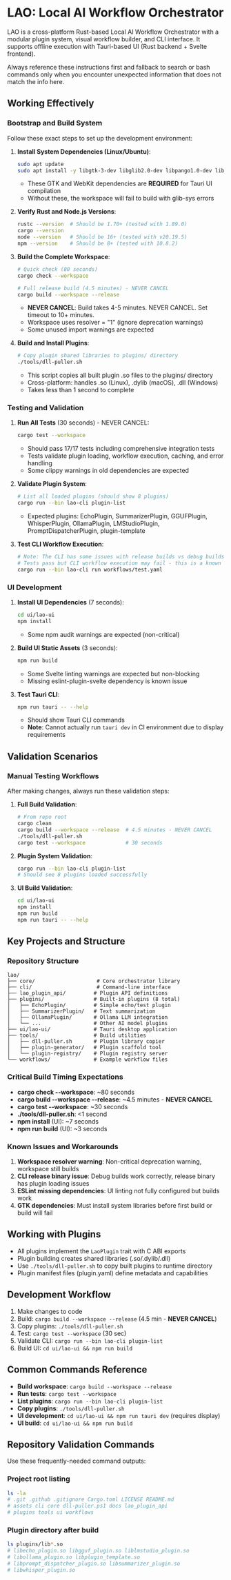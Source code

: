 # LAO: Local AI Workflow Orchestrator

LAO is a cross-platform Rust-based Local AI Workflow Orchestrator with a modular plugin system, visual workflow builder, and CLI interface. It supports offline execution with Tauri-based UI (Rust backend + Svelte frontend).

Always reference these instructions first and fallback to search or bash commands only when you encounter unexpected information that does not match the info here.

## Working Effectively

### Bootstrap and Build System
Follow these exact steps to set up the development environment:

1. **Install System Dependencies (Linux/Ubuntu)**:
   ```bash
   sudo apt update
   sudo apt install -y libgtk-3-dev libglib2.0-dev libpango1.0-dev libcairo2-dev libgdk-pixbuf-2.0-dev libatk1.0-dev libsoup2.4-dev libjavascriptcoregtk-4.1-dev libwebkit2gtk-4.1-dev pkg-config
   ```
   - These GTK and WebKit dependencies are **REQUIRED** for Tauri UI compilation
   - Without these, the workspace will fail to build with glib-sys errors

2. **Verify Rust and Node.js Versions**:
   ```bash
   rustc --version  # Should be 1.70+ (tested with 1.89.0)
   cargo --version
   node --version   # Should be 16+ (tested with v20.19.5) 
   npm --version    # Should be 8+ (tested with 10.8.2)
   ```

3. **Build the Complete Workspace**:
   ```bash
   # Quick check (80 seconds)
   cargo check --workspace
   
   # Full release build (4.5 minutes) - NEVER CANCEL
   cargo build --workspace --release
   ```
   - **NEVER CANCEL**: Build takes 4-5 minutes. NEVER CANCEL. Set timeout to 10+ minutes.
   - Workspace uses resolver = "1" (ignore deprecation warnings)
   - Some unused import warnings are expected

4. **Build and Install Plugins**:
   ```bash
   # Copy plugin shared libraries to plugins/ directory
   ./tools/dll-puller.sh
   ```
   - This script copies all built plugin .so files to the plugins/ directory
   - Cross-platform: handles .so (Linux), .dylib (macOS), .dll (Windows)
   - Takes less than 1 second to complete

### Testing and Validation

1. **Run All Tests** (30 seconds) - NEVER CANCEL:
   ```bash
   cargo test --workspace
   ```
   - Should pass 17/17 tests including comprehensive integration tests
   - Tests validate plugin loading, workflow execution, caching, and error handling
   - Some clippy warnings in old dependencies are expected

2. **Validate Plugin System**:
   ```bash
   # List all loaded plugins (should show 8 plugins)
   cargo run --bin lao-cli plugin-list
   ```
   - Expected plugins: EchoPlugin, SummarizerPlugin, GGUFPlugin, WhisperPlugin, OllamaPlugin, LMStudioPlugin, PromptDispatcherPlugin, plugin-template

3. **Test CLI Workflow Execution**:
   ```bash
   # Note: The CLI has some issues with release builds vs debug builds
   # Tests pass but CLI workflow execution may fail - this is a known issue
   cargo run --bin lao-cli run workflows/test.yaml
   ```

### UI Development

1. **Install UI Dependencies** (7 seconds):
   ```bash
   cd ui/lao-ui
   npm install
   ```
   - Some npm audit warnings are expected (non-critical)

2. **Build UI Static Assets** (3 seconds):
   ```bash
   npm run build
   ```
   - Some Svelte linting warnings are expected but non-blocking
   - Missing eslint-plugin-svelte dependency is known issue

3. **Test Tauri CLI**:
   ```bash
   npm run tauri -- --help
   ```
   - Should show Tauri CLI commands
   - **Note**: Cannot actually run `tauri dev` in CI environment due to display requirements

## Validation Scenarios

### Manual Testing Workflows
After making changes, always run these validation steps:

1. **Full Build Validation**:
   ```bash
   # From repo root
   cargo clean
   cargo build --workspace --release  # 4.5 minutes - NEVER CANCEL
   ./tools/dll-puller.sh
   cargo test --workspace             # 30 seconds
   ```

2. **Plugin System Validation**:
   ```bash
   cargo run --bin lao-cli plugin-list
   # Should see 8 plugins loaded successfully
   ```

3. **UI Build Validation**:
   ```bash
   cd ui/lao-ui
   npm install
   npm run build
   npm run tauri -- --help
   ```

## Key Projects and Structure

### Repository Structure
```
lao/
├── core/                    # Core orchestrator library
├── cli/                     # Command-line interface
├── lao_plugin_api/         # Plugin API definitions
├── plugins/                # Built-in plugins (8 total)
│   ├── EchoPlugin/         # Simple echo/test plugin
│   ├── SummarizerPlugin/   # Text summarization
│   ├── OllamaPlugin/       # Ollama LLM integration
│   └── ...                 # Other AI model plugins
├── ui/lao-ui/              # Tauri desktop application
├── tools/                  # Build utilities
│   ├── dll-puller.sh       # Plugin library copier
│   ├── plugin-generator/   # Plugin scaffold tool
│   └── plugin-registry/    # Plugin registry server
└── workflows/              # Example workflow files
```

### Critical Build Timing Expectations
- **cargo check --workspace**: ~80 seconds
- **cargo build --workspace --release**: ~4.5 minutes - **NEVER CANCEL**
- **cargo test --workspace**: ~30 seconds
- **./tools/dll-puller.sh**: <1 second
- **npm install** (UI): ~7 seconds
- **npm run build** (UI): ~3 seconds

### Known Issues and Workarounds
1. **Workspace resolver warning**: Non-critical deprecation warning, workspace still builds
2. **CLI release binary issue**: Debug builds work correctly, release binary has plugin loading issues
3. **ESLint missing dependencies**: UI linting not fully configured but builds work
4. **GTK dependencies**: Must install system libraries before first build or build will fail

## Working with Plugins
- All plugins implement the `LaoPlugin` trait with C ABI exports
- Plugin building creates shared libraries (.so/.dylib/.dll)
- Use `./tools/dll-puller.sh` to copy built plugins to runtime directory
- Plugin manifest files (plugin.yaml) define metadata and capabilities

## Development Workflow
1. Make changes to code
2. Build: `cargo build --workspace --release` (4.5 min - **NEVER CANCEL**)
3. Copy plugins: `./tools/dll-puller.sh`
4. Test: `cargo test --workspace` (30 sec)
5. Validate CLI: `cargo run --bin lao-cli plugin-list`
6. Build UI: `cd ui/lao-ui && npm run build`

## Common Commands Reference
- **Build workspace**: `cargo build --workspace --release`
- **Run tests**: `cargo test --workspace`
- **List plugins**: `cargo run --bin lao-cli plugin-list`
- **Copy plugins**: `./tools/dll-puller.sh`
- **UI development**: `cd ui/lao-ui && npm run tauri dev` (requires display)
- **UI build**: `cd ui/lao-ui && npm run build`

## Repository Validation Commands
Use these frequently-needed command outputs:

### Project root listing
```bash
ls -la
# .git .github .gitignore Cargo.toml LICENSE README.md
# assets cli core dll-puller.ps1 docs lao_plugin_api
# plugins tools ui workflows
```

### Plugin directory after build
```bash
ls plugins/lib*.so
# libecho_plugin.so libgguf_plugin.so liblmstudio_plugin.so
# libollama_plugin.so libplugin_template.so 
# libprompt_dispatcher_plugin.so libsummarizer_plugin.so
# libwhisper_plugin.so
```